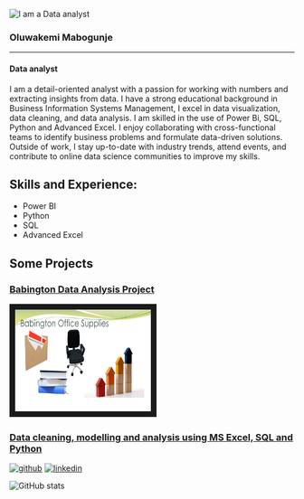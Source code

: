 
![I am a Data analyst ](https://pbs.twimg.com/profile_banners/123693137/1711483978/1080x360)

###  Oluwakemi Mabogunje
<hr>


####  Data analyst 


I am a detail-oriented analyst with a passion for working with numbers and extracting insights from data. I have a strong educational background in Business Information Systems Management, I excel in data visualization, data cleaning, and data analysis.  I am skilled in the use of Power Bi, SQL, Python and Advanced Excel.  I enjoy collaborating with cross-functional teams to identify business problems and formulate data-driven solutions. Outside of work, I stay up-to-date with industry trends, attend events, and contribute to online data science communities to improve my skills.


## Skills and Experience:
* Power BI
* Python
* SQL
* Advanced Excel

## Some Projects

### [Babington Data Analysis Project](https://github.com/bukkywins/Data-Analysis_Babington-Dataset/blob/main/README.md)
<a href="https://www.youtube.com/watch?v=AiIqavWA2Yg?feature=player_embedded&v=YOUTUBE_VIDEO_ID_HERE
" target="_blank"><img src="https://github.com/bukkywins/Data-Analysis_Babington-Dataset/blob/main/images/babington_thumbnail.png" 
alt="IMAGE ALT TEXT HERE" width="240" height="180" border="10" /></a>

### [Data cleaning, modelling and analysis using MS Excel, SQL and Python](https://github.com/bukkywins/Data-Analysis_Projects)




[<img src='https://cdn.jsdelivr.net/npm/simple-icons@3.0.1/icons/github.svg' alt='github' height='40'>](https://github.com/bukkywins)  [<img src='https://cdn.jsdelivr.net/npm/simple-icons@3.0.1/icons/linkedin.svg' alt='linkedin' height='40'>](https://www.linkedin.com/in/oluwakemi-mabogunje/)  

![GitHub stats](https://github-readme-stats.vercel.app/api?username=bukkywins&show_icons=true)  

